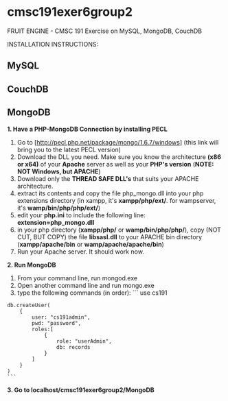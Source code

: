 # cmsc191exer6group2
FRUIT ENGINE - CMSC 191 Exercise on MySQL, MongoDB, CouchDB

INSTALLATION INSTRUCTIONS:

## MySQL

## CouchDB

## MongoDB
**1. Have a PHP-MongoDB Connection by installing PECL**
   1. Go to [http://pecl.php.net/package/mongo/1.6.7/windows] (this link will bring you to the latest PECL version)
   2. Download the DLL you need. Make sure you know the architecture **(x86 or x64)** of your **Apache** server as well as your
     **PHP's version** (**NOTE: NOT Windows, but APACHE**)
   3. Download only the **THREAD SAFE DLL's** that suits your APACHE architecture.
   4. extract its contents and copy the file php_mongo.dll into your php extensions directory (in xampp, it's **xampp/php/ext/**. for
     wampserver, it's **wamp/bin/php/php<version>/ext/**)
   5. edit your **php.ini** to include the following line:
       **extension=php_mongo.dll**
   6. in your php directory (**xampp/php/** or **wamp/bin/php/php<version>/**), copy (NOT CUT, BUT COPY) the file
       **libsasl.dll**
     to your APACHE bin directory (**xampp/apache/bin** or **wamp/apache/apache<version>/bin**)
   7. Run your Apache server. It should work now.

**2. Run MongoDB**
   1. From your command line, run mongod.exe
   2. Open another command line and run mongo.exe
   3. type the following commands (in order):
    ```
    use cs191

    db.createUser(
        {
            user: "cs191admin",
            pwd: "password",
            roles:[
                {
                    role: "userAdmin",
                    db: records
                }
            ]
        }
    )
    ```

**3. Go to localhost/cmsc191exer6group2/MongoDB**